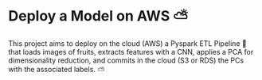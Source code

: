 # Deploy a Model on AWS :partly_sunny:

This project aims to deploy on the cloud (AWS) a Pyspark ETL Pipeline :slot_machine: that loads images of fruits, extracts features with a CNN, applies a PCA for dimensionality reduction, and commits in the cloud (S3 or RDS) the PCs with the associated labels. :partly_sunny: